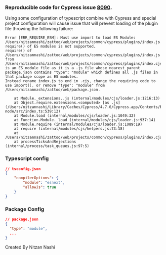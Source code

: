 ### Reproducible code for Cypress issue [8090](https://github.com/cypress-io/cypress/issues/8090).

Using some configuration of typescript combine with Cypress and special project configuration will cause issue 
that will prevent loading of the plugin file throwing the following failure:

```shell script
Error [ERR_REQUIRE_ESM]: Must use import to load ES Module: /Users/nitzannashi/zattoo/web/projects/common/cypress/plugins/index.js
require() of ES modules is not supported.
require() of /Users/nitzannashi/zattoo/web/projects/common/cypress/plugins/index.js from /Users/nitzannashi/zattoo/web/projects/common/cypress/plugins/index.cjs is an ES module file as it is a .js file whose nearest parent package.json contains "type": "module" which defines all .js files in that package scope as ES modules.
Instead rename index.js to end in .cjs, change the requiring code to use import(), or remove "type": "module" from /Users/nitzannashi/zattoo/web/package.json.

    at Module._extensions..js (internal/modules/cjs/loader.js:1216:13)
    at Object.require.extensions.<computed> [as .js] (/Users/nitzannashi/Library/Caches/Cypress/4.7.0/Cypress.app/Contents/Resources/app/packages/server/node_modules/ts-node/src/index.ts:539:12)
    at Module.load (internal/modules/cjs/loader.js:1049:32)
    at Function.Module._load (internal/modules/cjs/loader.js:937:14)
    at Module.require (internal/modules/cjs/loader.js:1089:19)
    at require (internal/modules/cjs/helpers.js:73:18)
    at /Users/nitzannashi/zattoo/web/projects/common/cypress/plugins/index.cjs:22:54
    at processTicksAndRejections (internal/process/task_queues.js:97:5)
```

### Typescript config
```json
// tsconfig.json
{
    "compilerOptions": {
        "module": "esnext",
        "allowJs": true
    }
}
```

### Package Config
```json
// package.json
{
  "type": "module",
  ...
}
```


Created By Nitzan Nashi
